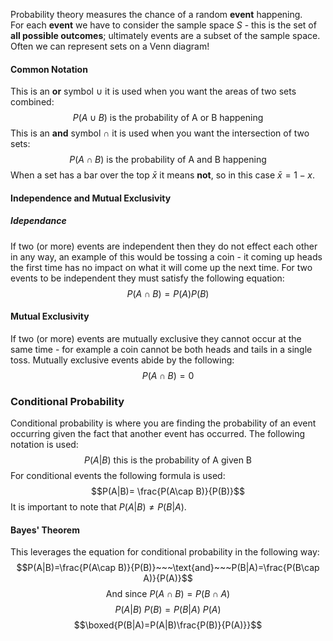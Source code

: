 Probability theory measures the chance of a random **event** happening.
\
For each **event** we have to consider the sample space $S$ - this is the set of **all possible outcomes**; ultimately events are a subset of the sample space.
\
Often we can represent sets on a Venn diagram!
#### Common Notation
This is an **or** symbol $\cup$ it is used when you want the areas of two sets combined:
$$P(A\cup B)\text{ is the probability of A or B happening}$$
This is an **and** symbol $\cap$ it is used when you want the intersection of two sets:
$$P(A\cap B)\text{ is the probability of A and B happening}$$
When a set has a bar over the top $\bar{x}$ it means **not**, so in this case $\bar{x}=1-x$.
#### Independence and Mutual Exclusivity
##### Idependance
If two (or more) events are independent then they do not effect each other in any way, an example of this would be tossing a coin - it coming up heads the first time has no impact on what it will come up the next time.
For two events to be independent they must satisfy the following equation:
$$P(A\cap B)=P(A)P(B)$$
#### Mutual Exclusivity
If two (or more) events are mutually exclusive they cannot occur at the same time - for example a coin cannot be both heads and tails in a single toss.
Mutually exclusive events abide by the following:
$$P(A\cap B)=0$$
### Conditional Probability
Conditional probability is where you are finding the probability of an event occurring given the fact that another event has occurred. The following notation is used:
$$P(A|B)\text{ this is the probability of A given B}$$
For conditional events the following formula is used:
$$P(A|B)= \frac{P(A\cap B)}{P(B)}$$
It is important to note that $P(A|B)\neq P(B|A)$.    
#### Bayes' Theorem
This leverages the equation for conditional probability in the following way:
$$P(A|B)=\frac{P(A\cap B)}{P(B)}~~~\text{and}~~~P(B|A)=\frac{P(B\cap A)}{P(A)}$$
$$\text{And since } P(A\cap B)=P(B\cap A)$$
$$P(A|B)~P(B)=P(B|A)~P(A)$$
$$\boxed{P(B|A)=P(A|B)\frac{P(B)}{P(A)}}$$
